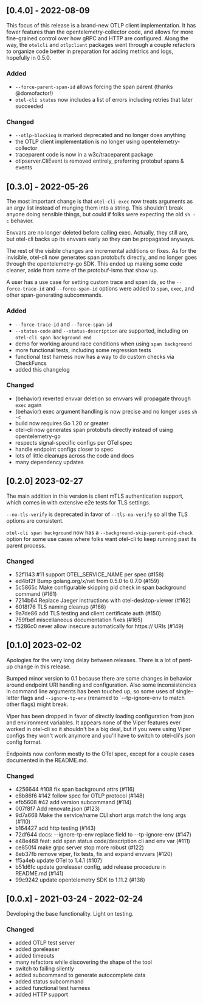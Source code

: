 ## [0.4.0] - 2022-08-09

This focus of this release is a brand-new OTLP client implementation. It has fewer features
than the opentelemetry-collector code, and allows for more fine-grained control over how
gRPC and HTTP are configured. Along the way, the `otelcli` and `otlpclient` packages went
through a couple refactors to organize code better in preparation for adding metrics and
logs, hopefully in 0.5.0.

### Added

- `--force-parent-span-id` allows forcing the span parent (thanks @domofactor!)
- `otel-cli status` now includes a list of errors including retries that later succeeded

### Changed

- `--otlp-blocking` is marked deprecated and no longer does anything
- the OTLP client implementation is no longer using opentelemetry-collector
- traceparent code is now in a w3c/traceparent package
- otlpserver.CliEvent is removed entirely, preferring protobuf spans & events

## [0.3.0] - 2022-05-26

The most important change is that `otel-cli exec` now treats arguments as an argv
list instead of munging them into a string. This shouldn't break anyone doing sensible
things, but could if folks were expecting the old `sh -c` behavior.

Envvars are no longer deleted before calling exec. Actually, they still are, but otel-cli
backs up its envvars early so they can be propagated anyways.

The rest of the visible changes are incremental additions or fixes. As for the invisible,
otel-cli now generates span protobufs directly, and no longer goes through the
opentelemetry-go SDK. This ended up making some code cleaner, aside from some of the
protobuf-isms that show up.

A user has a use case for setting custom trace and span ids, so the `--force-trace-id`
and `--force-span-id` options were added to `span`, `exec`, and other span-generating
subcommands.

### Added

- `--force-trace-id` and `--force-span-id`
- `--status-code` and `--status-description` are supported, including on `otel-cli span background end`
- demo for working around race conditions when using `span background` 
- more functional tests, including some regression tests
- functional test harness now has a way to do custom checks via CheckFuncs
- added this changelog

### Changed

- (behavior) reverted envvar deletion so envvars will propagate through `exec` again
- (behavior) exec argument handling is now precise and no longer uses `sh -c`
- build now requires Go 1.20 or greater
- otel-cli now generates span protobufs directly instead of using opentelemetry-go
- respects signal-specific configs per OTel spec
- handle endpoint configs closer to spec
- lots of little cleanups across the code and docs
- many dependency updates

## [0.2.0] 2023-02-27

The main addition in this version is client mTLS authentication support, which comes in with
extensive e2e tests for TLS settings.

`--no-tls-verify` is deprecated in favor of `--tls-no-verify` so all the TLS options are consistent.

`otel-cli span background` now has a `--background-skip-parent-pid-check` option for some use cases
where folks want otel-cli to keep running past its parent process.

### Changed

- 52f1143 #11 support OTEL_SERVICE_NAME per spec (#158)
- ed4bf2f Bump golang.org/x/net from 0.5.0 to 0.7.0 (#159)
- 5c5865c Make configurable skipping pid check in span background command (#161)
- 7214b64 Replace Jaeger instructions with otel-desktop-viewer (#162)
- 6018f76 TLS naming cleanup (#166)
- 9a7de86 add TLS testing and client certificate auth (#150)
- 759fbef miscellaneous documentation fixes (#165)
- f5286c0 never allow insecure automatically for https:// URIs (#149)

## [0.1.0] 2023-02-02

Apologies for the very long delay between releases. There is a lot of pent-up change
in this release.

Bumped minor version to 0.1 because there are some changes in behavior around
endpoint URI handling and configuration. Also some inconsistencies in command line
arguments has been touched up, so some uses of single-letter flags and `--ignore-tp-env`
(renamed to `--tp-ignore-env to match other flags) might break.

Viper has been dropped in favor of directly loading configuration from json and
environment variables. It appears none of the Viper features ever worked in
otel-cli so it shouldn't be a big deal, but if you were using Viper configs they
won't work anymore and you'll have to switch to otel-cli's json config format.

Endpoints now conform mostly to the OTel spec, except for a couple cases
documented in the README.md.

### Changed

- 4256644 #108 fix span background attrs (#116)
- e8b86f6 #142 follow spec for OTLP protocol (#148)
- efb5608 #42 add version subcommand (#114)
- 007f8f7 Add renovate.json (#123)
- 9d7a668 Make the service/name CLI short args match the long args (#110)
- b164427 add http testing (#143)
- 72df644 docs: --ignore-tp-env replace field to --tp-ignore-env (#147)
- e48e468 feat: add span status code/description cli and env var (#111)
- ce850f4 make grpc server stop more robust (#122)
- 8eb37fb remove viper, fix tests, fix and expand envvars (#120)
- ff5a4eb update OTel to 1.4.1 (#107)
- b51d6fc update goreleaser config, add release procedure in README.md (#141)
- 99c9242 update opentelemetry SDK to 1.11.2 (#138)

## [0.0.x] - 2021-03-24 - 2022-02-24

Developing the base functionality. Light on testing.

### Changed

- added OTLP test server
- added goreleaser
- added timeouts
- many refactors while discovering the shape of the tool
- switch to failing silently
- added subcommand to generate autocomplete data
- added status subcommand
- added functional test harness
- added HTTP support